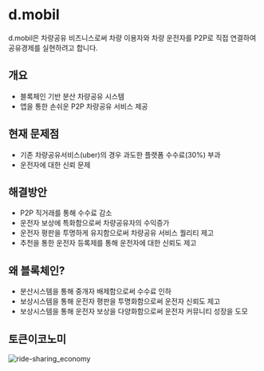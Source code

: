 # d.mobil
d.mobil은 차량공유 비즈니스로써 차량 이용자와 차량 운전자를 P2P로 직접 연결하여 공유경제를 실현하려고 합니다.


## 개요
- 블록체인 기반 분산 차량공유 시스템
- 앱을 통한 손쉬운 P2P 차량공유 서비스 제공

## 현재 문제점
- 기존 차량공유서비스(uber)의 경우 과도한 플랫폼 수수료(30%) 부과
- 운전자에 대한 신뢰 문제

## 해결방안
- P2P 직거래를 통해 수수료 감소
- 운전자 보상에 특화함으로써 차량공유자의 수익증가
- 운전자 평판을 투명하게 유지함으로써 차량공유 서비스 퀄리티 제고
- 추천을 통한 운전자 등록제를 통해 운전자에 대한 신뢰도 제고

## 왜 블록체인?
- 분산시스템을 통해 중개자 배제함으로써 수수료 인하
- 보상시스템을 통해 운전자 평판을 투명화함으로써 운전자 신뢰도 제고
- 보상시스템을 통해 운전자 보상을 다양화함으로써 운전자 커뮤니티 성장을 도모

## 토큰이코노미
![ride-sharing_economy](https://user-images.githubusercontent.com/43260207/45530626-a87f8e80-b826-11e8-8373-d4c54d552863.png)
